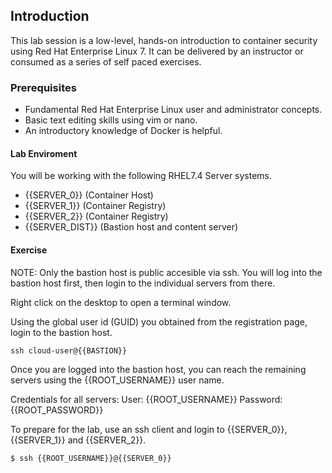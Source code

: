 ## Introduction

This lab session is a low-level, hands-on introduction to container security using Red Hat Enterprise Linux 7. It can be delivered by an instructor or consumed as a series of self paced exercises.

### Prerequisites

* Fundamental Red Hat Enterprise Linux user and administrator concepts. 
* Basic text editing skills using vim or nano.
* An introductory knowledge of Docker is helpful.

#### Lab Enviroment

You will be working with the following RHEL7.4 Server systems. 

* {{SERVER_0}} (Container Host)
* {{SERVER_1}}  (Container Registry)
* {{SERVER_2}} (Container Registry)
* {{SERVER_DIST}} (Bastion host and content server)

#### Exercise

NOTE: Only the bastion host is public accesible via ssh. You will log into the bastion host first, then login to the 
individual servers from there.

Right click on the desktop to open a terminal window.

Using the global user id (GUID) you obtained from the registration page, login to the bastion host. 

~~~shell
ssh cloud-user@{{BASTION}}
~~~

Once you are logged into the bastion host, you can reach the remaining servers using the {{ROOT_USERNAME}} user name.

Credentials for all servers: User: {{ROOT_USERNAME}} Password: {{ROOT_PASSWORD}}

To prepare for the lab, use an ssh client and login to {{SERVER_0}}, {{SERVER_1}} and {{SERVER_2}}.

```
$ ssh {{ROOT_USERNAME}}@{{SERVER_0}}
```

